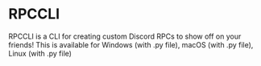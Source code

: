 # RPCCLI
RPCCLI is a CLI for creating custom Discord RPCs to show off on your friends!
This is available for Windows (with .py file), macOS (with .py file), Linux (with .py file)
